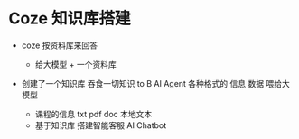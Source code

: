 # Coze 知识库搭建

- coze 按资料库来回答
  - 给大模型 + 一个资料库

- 创建了一个知识库
  吞食一切知识 to B AI Agent
  各种格式的 信息 数据 喂给大模型
  - 课程的信息 txt pdf doc 本地文本
  - 基于知识库 搭建智能客服 AI Chatbot